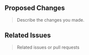 ## Proposed Changes

> Describe the changes you made.

## Related Issues

> Related issues or pull requests

